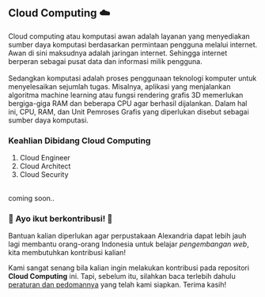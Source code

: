 ## Cloud Computing ☁️
Cloud computing atau komputasi awan adalah layanan yang menyediakan sumber daya komputasi berdasarkan permintaan pengguna melalui internet. Awan di sini maksudnya adalah jaringan internet. Sehingga internet berperan sebagai pusat data dan informasi milik pengguna.
<br><br>
Sedangkan komputasi adalah proses penggunaan teknologi komputer untuk menyelesaikan sejumlah tugas. Misalnya, aplikasi yang menjalankan algoritma machine learning atau fungsi rendering grafis 3D memerlukan bergiga-giga RAM dan beberapa CPU agar berhasil dijalankan. Dalam hal ini, CPU, RAM, dan Unit Pemroses Grafis yang diperlukan disebut sebagai sumber daya komputasi.

### Keahlian Dibidang Cloud Computing
1. Cloud Engineer
2. Cloud Architect
3. Cloud Security

<br>
coming soon..


### 🤩 Ayo ikut berkontribusi! 🤩

Bantuan kalian diperlukan agar perpustakaan Alexandria dapat lebih jauh lagi membantu orang-orang Indonesia untuk belajar _pengembangan web_, kita membutuhkan kontribusi kalian!

Kami sangat senang bila kalian ingin melakukan kontribusi pada repositori **Cloud Computing** ini. Tapi, sebelum itu, silahkan baca terlebih dahulu [peraturan dan pedomannya](CONTRIBUTING.md) yang telah kami siapkan. Terima kasih!

